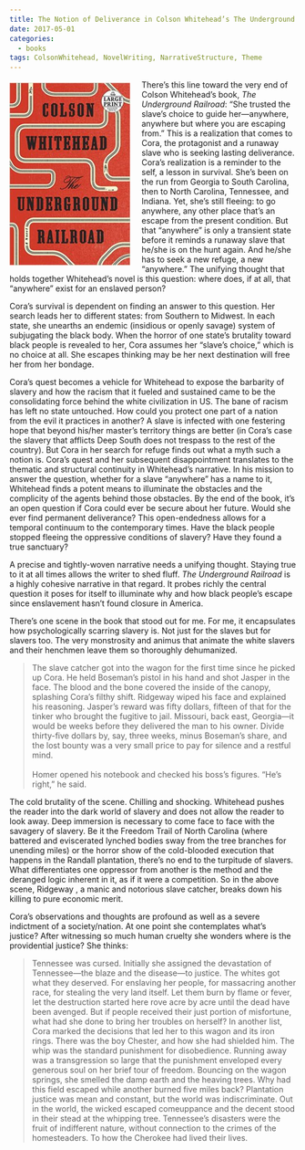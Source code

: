 ```yaml
---
title: The Notion of Deliverance in Colson Whitehead’s The Underground Railroad
date: 2017-05-01 
categories:
  - books
tags: ColsonWhitehead, NovelWriting, NarrativeStructure, Theme
---
```

<img style="float: left; margin: 5px 20px 10px 0px;" src="/assets/images/underground_railroad_cover.jpg" />There’s this line toward the very end of Colson Whitehead’s book, *The Underground Railroad*: “She trusted the slave’s choice to guide her—anywhere, anywhere but where you are escaping from.” This is a realization that comes to Cora, the protagonist and a runaway slave who is seeking lasting deliverance. Cora’s realization is a reminder to the self, a lesson in survival. She’s been on the run from Georgia to South Carolina, then to North Carolina, Tennessee, and Indiana. Yet, she’s still fleeing: to go anywhere, any other place that’s an escape from the present condition. But that “anywhere” is only a transient state before it reminds a runaway slave that he/she is on the hunt again. And he/she has to seek a new refuge, a new “anywhere.” The unifying thought that holds together Whitehead’s novel is this question: where does, if at all, that “anywhere” exist for an enslaved person?

Cora’s survival is dependent on finding an answer to this question. Her search leads her to different states: from Southern to Midwest. In each state, she unearths an endemic (insidious or openly savage) system of subjugating the black body. When the horror of one state’s brutality toward black people is revealed to her, Cora assumes her “slave’s choice,” which is no choice at all. She escapes thinking may be her next destination will free her from her bondage.

Cora’s quest becomes a vehicle for Whitehead to expose the barbarity of slavery and how the racism that it fueled and sustained came to be the consolidating force behind the white civilization in US. The bane of racism has left no state untouched. How could you protect one part of a nation from the evil it practices in another? A slave is infected with one festering hope that beyond his/her master’s territory things are better (in Cora’s case the slavery that afflicts Deep South does not trespass to the rest of the country). But Cora in her search for refuge finds out what a myth such a notion is. Cora’s quest and her subsequent disappointment translates to the thematic and structural continuity in Whitehead’s narrative. In his mission to answer the question, whether for a slave “anywhere” has a name to it, Whitehead finds a potent means to illuminate the obstacles and the complicity of the agents behind those obstacles. By the end of the book, it’s an open question if Cora could ever be secure about her future. Would she ever find permanent deliverance? This open-endedness allows for a temporal continuum to the contemporary times. Have the black people stopped fleeing the oppressive conditions of slavery? Have they found a true sanctuary?

A precise and tightly-woven narrative needs a unifying thought. Staying true to it at all times allows the writer to shed fluff. *The Underground Railroad* is a highly cohesive narrative in that regard. It probes richly the central question it poses for itself to illuminate why and how black people’s escape since enslavement hasn’t found closure in America.

There’s one scene in the book that stood out for me. For me, it encapsulates how psychologically scarring slavery is. Not just for the slaves but for slavers too. The very monstrosity and animus that animate the white slavers and their henchmen leave them so thoroughly dehumanized.

>The slave catcher got into the wagon for the first time since he picked up Cora. He held Boseman’s pistol in his hand and shot Jasper in the face. The blood and the bone covered the inside of the canopy, splashing Cora’s filthy shift. Ridgeway wiped his face and explained his reasoning. Jasper’s reward was fifty dollars, fifteen of that for the tinker who brought the fugitive to jail. Missouri, back east, Georgia—it would be weeks before they delivered the man to his owner. Divide thirty-five dollars by, say, three weeks, minus Boseman’s share, and the lost bounty was a very small price to pay for silence and a restful mind.<br><br>
>Homer opened his notebook and checked his boss’s figures. “He’s right,” he said.

The cold brutality of the scene. Chilling and shocking. Whitehead pushes the reader into the dark world of slavery and does not allow the reader to look away. Deep immersion is necessary to come face to face with the savagery of slavery. Be it the Freedom Trail of North Carolina (where battered and eviscerated lynched bodies sway from the tree branches for unending miles) or the horror show of the cold-blooded execution that happens in the Randall plantation, there’s no end to the turpitude of slavers. What differentiates one oppressor from another is the method and the deranged logic inherent in it, as if it were a competition. So in the above scene, Ridgeway , a manic and notorious slave catcher, breaks down his killing to pure economic merit.

Cora’s observations and thoughts are profound as well as a severe indictment of a society/nation. At one point she contemplates what’s justice? After witnessing so much human cruelty she wonders where is the providential justice? She thinks:

>Tennessee was cursed. Initially she assigned the devastation of Tennessee—the blaze and the disease—to justice. The whites got what they deserved. For enslaving her people, for massacring another race, for stealing the very land itself. Let them burn by flame or fever, let the destruction started here rove acre by acre until the dead have been avenged. But if people received their just portion of misfortune, what had she done to bring her troubles on herself? In another list, Cora marked the decisions that led her to this wagon and its iron rings. There was the boy Chester, and how she had shielded him. The whip was the standard punishment for disobedience. Running away was a transgression so large that the punishment enveloped every generous soul on her brief tour of freedom. Bouncing on the wagon springs, she smelled the damp earth and the heaving trees. Why had this field escaped while another burned five miles back? Plantation justice was mean and constant, but the world was indiscriminate. Out in the world, the wicked escaped comeuppance and the decent stood in their stead at the whipping tree. Tennessee’s disasters were the fruit of indifferent nature, without connection to the crimes of the homesteaders. To how the Cherokee had lived their lives.



